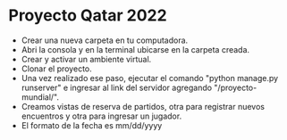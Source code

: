 # Proyecto Qatar 2022

+ Crear una nueva carpeta en tu computadora.
+ Abri la consola y en la terminal ubicarse en la carpeta creada.
+ Crear y activar un ambiente virtual.
+ Clonar el proyecto.
+ Una vez realizado ese paso, ejecutar el comando "python manage.py runserver" e ingresar al link del servidor agregando "/proyecto-mundial/".
+ Creamos vistas de reserva de partidos, otra para registrar nuevos encuentros y otra para ingresar un jugador. 
+ El formato de la fecha es mm/dd/yyyy
